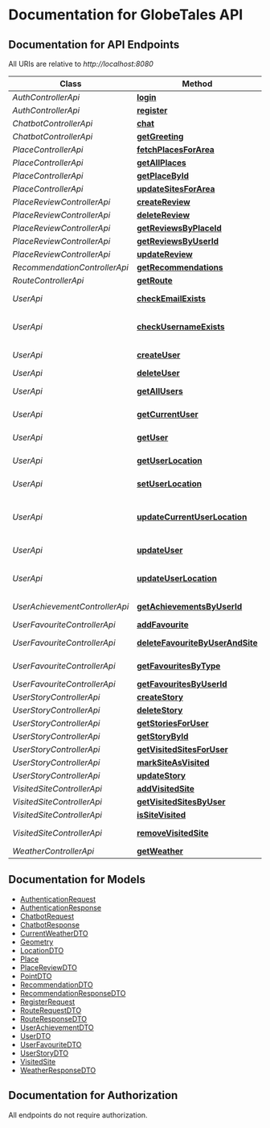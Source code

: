 # Documentation for GlobeTales API

<a name="documentation-for-api-endpoints"></a>
## Documentation for API Endpoints

All URIs are relative to *http://localhost:8080*

| Class | Method | HTTP request | Description |
|------------ | ------------- | ------------- | -------------|
| *AuthControllerApi* | [**login**](Apis/AuthControllerApi.md#login) | **POST** /api/auth/login |  |
*AuthControllerApi* | [**register**](Apis/AuthControllerApi.md#register) | **POST** /api/register |  |
| *ChatbotControllerApi* | [**chat**](Apis/ChatbotControllerApi.md#chat) | **POST** /api/chat |  |
*ChatbotControllerApi* | [**getGreeting**](Apis/ChatbotControllerApi.md#getgreeting) | **GET** /api/chat/greeting |  |
| *PlaceControllerApi* | [**fetchPlacesForArea**](Apis/PlaceControllerApi.md#fetchplacesforarea) | **POST** /api/places/fetch |  |
*PlaceControllerApi* | [**getAllPlaces**](Apis/PlaceControllerApi.md#getallplaces) | **GET** /api/places |  |
*PlaceControllerApi* | [**getPlaceById**](Apis/PlaceControllerApi.md#getplacebyid) | **GET** /api/places/{id} |  |
*PlaceControllerApi* | [**updateSitesForArea**](Apis/PlaceControllerApi.md#updatesitesforarea) | **POST** /api/places/update-area |  |
| *PlaceReviewControllerApi* | [**createReview**](Apis/PlaceReviewControllerApi.md#createreview) | **POST** /api/reviews |  |
*PlaceReviewControllerApi* | [**deleteReview**](Apis/PlaceReviewControllerApi.md#deletereview) | **DELETE** /api/reviews/{id} |  |
*PlaceReviewControllerApi* | [**getReviewsByPlaceId**](Apis/PlaceReviewControllerApi.md#getreviewsbyplaceid) | **GET** /api/reviews/place/{placeId} |  |
*PlaceReviewControllerApi* | [**getReviewsByUserId**](Apis/PlaceReviewControllerApi.md#getreviewsbyuserid) | **GET** /api/reviews/user/{userId} |  |
*PlaceReviewControllerApi* | [**updateReview**](Apis/PlaceReviewControllerApi.md#updatereview) | **PUT** /api/reviews/{id} |  |
| *RecommendationControllerApi* | [**getRecommendations**](Apis/RecommendationControllerApi.md#getrecommendations) | **GET** /api/recommendations |  |
| *RouteControllerApi* | [**getRoute**](Apis/RouteControllerApi.md#getroute) | **POST** /api/routes |  |
| *UserApi* | [**checkEmailExists**](Apis/UserApi.md#checkemailexists) | **GET** /api/users/check/email | Check if email exists |
*UserApi* | [**checkUsernameExists**](Apis/UserApi.md#checkusernameexists) | **GET** /api/users/check/username | Check if username exists |
*UserApi* | [**createUser**](Apis/UserApi.md#createuser) | **POST** /api/users | Create a new user |
*UserApi* | [**deleteUser**](Apis/UserApi.md#deleteuser) | **DELETE** /api/users/{id} | Delete user |
*UserApi* | [**getAllUsers**](Apis/UserApi.md#getallusers) | **GET** /api/users | Get all users |
*UserApi* | [**getCurrentUser**](Apis/UserApi.md#getcurrentuser) | **GET** /api/users/me | Get current user |
*UserApi* | [**getUser**](Apis/UserApi.md#getuser) | **GET** /api/users/{id} | Get user by ID |
*UserApi* | [**getUserLocation**](Apis/UserApi.md#getuserlocation) | **GET** /api/users/{id}/location | Get user location |
*UserApi* | [**setUserLocation**](Apis/UserApi.md#setuserlocation) | **POST** /api/users/{id}/location | Set user location |
*UserApi* | [**updateCurrentUserLocation**](Apis/UserApi.md#updatecurrentuserlocation) | **PUT** /api/users/location | Update current user location |
*UserApi* | [**updateUser**](Apis/UserApi.md#updateuser) | **PUT** /api/users/{id} | Update user |
*UserApi* | [**updateUserLocation**](Apis/UserApi.md#updateuserlocation) | **PUT** /api/users/{id}/location | Update user location |
| *UserAchievementControllerApi* | [**getAchievementsByUserId**](Apis/UserAchievementControllerApi.md#getachievementsbyuserid) | **GET** /api/user-achievements/user/{userId} |  |
| *UserFavouriteControllerApi* | [**addFavourite**](Apis/UserFavouriteControllerApi.md#addfavourite) | **POST** /api/user-favourites |  |
*UserFavouriteControllerApi* | [**deleteFavouriteByUserAndSite**](Apis/UserFavouriteControllerApi.md#deletefavouritebyuserandsite) | **DELETE** /api/user-favourites/user/{userId}/site/{siteId} |  |
*UserFavouriteControllerApi* | [**getFavouritesByType**](Apis/UserFavouriteControllerApi.md#getfavouritesbytype) | **GET** /api/user-favourites/user/{userId}/type/{siteType} |  |
*UserFavouriteControllerApi* | [**getFavouritesByUserId**](Apis/UserFavouriteControllerApi.md#getfavouritesbyuserid) | **GET** /api/user-favourites/user/{userId} |  |
| *UserStoryControllerApi* | [**createStory**](Apis/UserStoryControllerApi.md#createstory) | **POST** /api/stories |  |
*UserStoryControllerApi* | [**deleteStory**](Apis/UserStoryControllerApi.md#deletestory) | **DELETE** /api/stories/{id} |  |
*UserStoryControllerApi* | [**getStoriesForUser**](Apis/UserStoryControllerApi.md#getstoriesforuser) | **GET** /api/stories |  |
*UserStoryControllerApi* | [**getStoryById**](Apis/UserStoryControllerApi.md#getstorybyid) | **GET** /api/stories/{id} |  |
*UserStoryControllerApi* | [**getVisitedSitesForUser**](Apis/UserStoryControllerApi.md#getvisitedsitesforuser) | **GET** /api/stories/visited |  |
*UserStoryControllerApi* | [**markSiteAsVisited**](Apis/UserStoryControllerApi.md#marksiteasvisited) | **POST** /api/stories/visit/{placeId} |  |
*UserStoryControllerApi* | [**updateStory**](Apis/UserStoryControllerApi.md#updatestory) | **PUT** /api/stories/{id} |  |
| *VisitedSiteControllerApi* | [**addVisitedSite**](Apis/VisitedSiteControllerApi.md#addvisitedsite) | **POST** /api/visited-sites |  |
*VisitedSiteControllerApi* | [**getVisitedSitesByUser**](Apis/VisitedSiteControllerApi.md#getvisitedsitesbyuser) | **GET** /api/visited-sites/user/{userId} |  |
*VisitedSiteControllerApi* | [**isSiteVisited**](Apis/VisitedSiteControllerApi.md#issitevisited) | **GET** /api/visited-sites/check |  |
*VisitedSiteControllerApi* | [**removeVisitedSite**](Apis/VisitedSiteControllerApi.md#removevisitedsite) | **DELETE** /api/visited-sites/user/{userId}/place/{placeId} |  |
| *WeatherControllerApi* | [**getWeather**](Apis/WeatherControllerApi.md#getweather) | **GET** /api/weather |  |


<a name="documentation-for-models"></a>
## Documentation for Models

 - [AuthenticationRequest](./Models/AuthenticationRequest.md)
 - [AuthenticationResponse](./Models/AuthenticationResponse.md)
 - [ChatbotRequest](./Models/ChatbotRequest.md)
 - [ChatbotResponse](./Models/ChatbotResponse.md)
 - [CurrentWeatherDTO](./Models/CurrentWeatherDTO.md)
 - [Geometry](./Models/Geometry.md)
 - [LocationDTO](./Models/LocationDTO.md)
 - [Place](./Models/Place.md)
 - [PlaceReviewDTO](./Models/PlaceReviewDTO.md)
 - [PointDTO](./Models/PointDTO.md)
 - [RecommendationDTO](./Models/RecommendationDTO.md)
 - [RecommendationResponseDTO](./Models/RecommendationResponseDTO.md)
 - [RegisterRequest](./Models/RegisterRequest.md)
 - [RouteRequestDTO](./Models/RouteRequestDTO.md)
 - [RouteResponseDTO](./Models/RouteResponseDTO.md)
 - [UserAchievementDTO](./Models/UserAchievementDTO.md)
 - [UserDTO](./Models/UserDTO.md)
 - [UserFavouriteDTO](./Models/UserFavouriteDTO.md)
 - [UserStoryDTO](./Models/UserStoryDTO.md)
 - [VisitedSite](./Models/VisitedSite.md)
 - [WeatherResponseDTO](./Models/WeatherResponseDTO.md)


<a name="documentation-for-authorization"></a>
## Documentation for Authorization

All endpoints do not require authorization.
